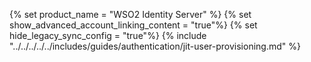 {% set product_name = "WSO2 Identity Server" %}
{% set show_advanced_account_linking_content = "true"%}
{% set hide_legacy_sync_config = "true"%}
{% include "../../../../../includes/guides/authentication/jit-user-provisioning.md" %}
